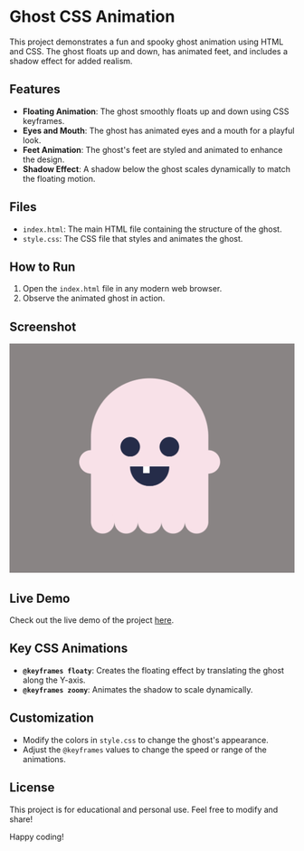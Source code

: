 # Ghost CSS Animation

This project demonstrates a fun and spooky ghost animation using HTML and CSS. The ghost floats up and down, has animated feet, and includes a shadow effect for added realism.

## Features
- **Floating Animation**: The ghost smoothly floats up and down using CSS keyframes.
- **Eyes and Mouth**: The ghost has animated eyes and a mouth for a playful look.
- **Feet Animation**: The ghost's feet are styled and animated to enhance the design.
- **Shadow Effect**: A shadow below the ghost scales dynamically to match the floating motion.

## Files
- `index.html`: The main HTML file containing the structure of the ghost.
- `style.css`: The CSS file that styles and animates the ghost.

## How to Run
1. Open the `index.html` file in any modern web browser.
2. Observe the animated ghost in action.

## Screenshot

![Ghost Animation Screenshot](images/screenshot.png)

## Live Demo

Check out the live demo of the project [here](https://devcodingskill.github.io/GhostCss/).

## Key CSS Animations
- **`@keyframes floaty`**: Creates the floating effect by translating the ghost along the Y-axis.
- **`@keyframes zoomy`**: Animates the shadow to scale dynamically.

## Customization
- Modify the colors in `style.css` to change the ghost's appearance.
- Adjust the `@keyframes` values to change the speed or range of the animations.

## License
This project is for educational and personal use. Feel free to modify and share!

Happy coding!